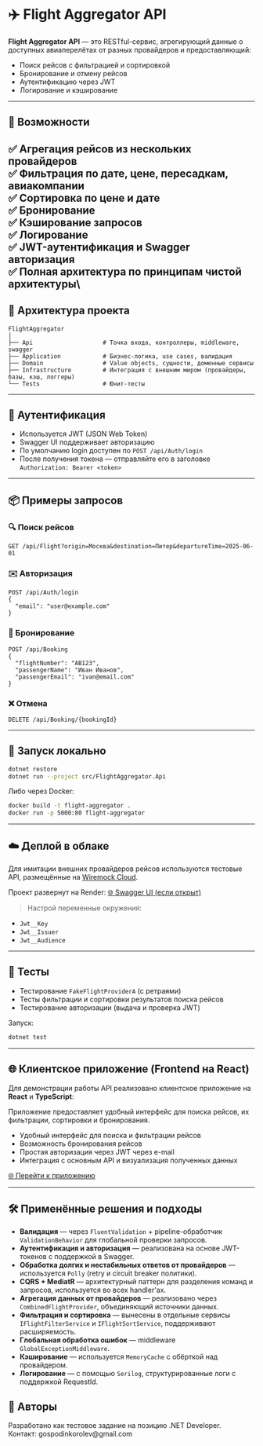 # ✈️ Flight Aggregator API

**Flight Aggregator API** — это RESTful-сервис, агрегирующий данные о доступных авиаперелётах от разных провайдеров и предоставляющий:

- Поиск рейсов с фильтрацией и сортировкой
- Бронирование и отмену рейсов
- Аутентификацию через JWT
- Логирование и кэширование

---

## 🚀 Возможности

✅ Агрегация рейсов из нескольких провайдеров\
✅ Фильтрация по дате, цене, пересадкам, авиакомпании\
✅ Сортировка по цене и дате\
✅ Бронирование\
✅ Кэширование запросов\
✅ Логирование\
✅ JWT-аутентификация и Swagger авторизация\
✅ Полная архитектура по принципам чистой архитектуры\
---

## 🧱 Архитектура проекта

```text
FlightAggregator
│
├── Api                    # Точка входа, контроллеры, middleware, swagger
├── Application            # Бизнес-логика, use cases, валидация
├── Domain                 # Value objects, сущности, доменные сервисы
├── Infrastructure         # Интеграция с внешним миром (провайдеры, базы, кэш, логгеры)
└── Tests                  # Юнит-тесты
```

---

## 🔐 Аутентификация

- Используется JWT (JSON Web Token)
- Swagger UI поддерживает авторизацию
- По умолчанию login доступен по `POST /api/Auth/login`
- После получения токена — отправляйте его в заголовке `Authorization: Bearer <token>`

---

## 📦 Примеры запросов

### 🔍 Поиск рейсов

```
GET /api/Flight?origin=Москва&destination=Питер&departureTime=2025-06-01
```

### ✉️ Авторизация

```
POST /api/Auth/login
{
  "email": "user@example.com"
}
```

### 📌 Бронирование

```
POST /api/Booking
{
  "flightNumber": "AB123",
  "passengerName": "Иван Иванов",
  "passengerEmail": "ivan@email.com"
}
```

### ❌ Отмена

```
DELETE /api/Booking/{bookingId}
```

---

## 🧪 Запуск локально

```bash
dotnet restore
dotnet run --project src/FlightAggregator.Api
```

Либо через Docker:

```bash
docker build -t flight-aggregator .
docker run -p 5000:80 flight-aggregator
```

---

## ☁️ Деплой в облаке

Для имитации внешних провайдеров рейсов используются тестовые API, размещённые на [Wiremock Cloud](https://wiremock.cloud).

Проект развернут на Render:
[🌐 Swagger UI (если открыт)](https://flight-aggregator.onrender.com/swagger)

> Настрой переменные окружения:

- `Jwt__Key`
- `Jwt__Issuer`
- `Jwt__Audience`

---

## 🧪 Тесты

- Тестирование `FakeFlightProviderA` (с ретраями)
- Тесты фильтрации и сортировки результатов поиска рейсов
- Тестирование авторизации (выдача и проверка JWT)

Запуск:

```bash
dotnet test
```

---

## 🌐 Клиентское приложение (Frontend на React)

Для демонстрации работы API реализовано клиентское приложение на **React** и **TypeScript**:

Приложение предоставляет удобный интерфейс для поиска рейсов, их фильтрации, сортировки и бронирования.
- Удобный интерфейс для поиска и фильтрации рейсов
- Возможность бронирования рейсов
- Простая авторизация через JWT через e-mail
- Интеграция с основным API и визуализация полученных данных

[🌐 Перейти к приложению](https://flight-aggregator.vercel.app/)

---

## 🛠️ Применённые решения и подходы

- **Валидация** — через `FluentValidation` + pipeline-обработчик `ValidationBehavior` для глобальной проверки запросов.
- **Аутентификация и авторизация** — реализована на основе JWT-токенов с поддержкой в Swagger.
- **Обработка долгих и нестабильных ответов от провайдеров** — используется `Polly` (retry и circuit breaker политики).
- **CQRS + MediatR** — архитектурный паттерн для разделения команд и запросов, используется во всех handler'ах.
- **Агрегация данных от провайдеров** — реализовано через `CombinedFlightProvider`, объединяющий источники данных.
- **Фильтрация и сортировка** — вынесены в отдельные сервисы `IFlightFilterService` и `IFlightSortService`, поддерживают расширяемость.
- **Глобальная обработка ошибок** — middleware `GlobalExceptionMiddleware`.
- **Кэширование** — используется `MemoryCache` с обёрткой над провайдером.
- **Логирование** — с помощью `Serilog`, структурированные логи с поддержкой RequestId.

## 🙌 Авторы

Разработано как тестовое задание на позицию .NET Developer.\
Контакт: gospodinkorolev\@gmail.com


